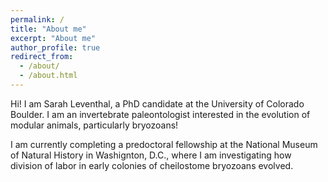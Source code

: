 ```yaml
---
permalink: /
title: "About me"
excerpt: "About me"
author_profile: true
redirect_from: 
  - /about/
  - /about.html
---
```


Hi! I am Sarah Leventhal, a PhD candidate at the University of Colorado Boulder. I am an invertebrate paleontologist interested in the evolution of modular animals, particularly bryozoans!


I am currently completing a predoctoral fellowship at the National Museum of Natural History in Washignton, D.C., where I am investigating how division of labor in early colonies of cheilostome bryozoans evolved. 
